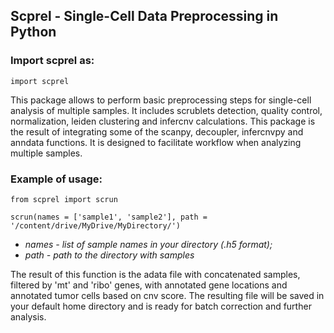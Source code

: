 ## Scprel - Single-Cell Data Preprocessing in Python

### Import scprel as:

    import scprel

This package allows to perform basic preprocessing steps for single-cell analysis of multiple samples. It includes scrublets detection, quality control, normalization, leiden clustering and infercnv calculations. This package is the result of integrating some of the scanpy, decoupler, infercnvpy and anndata functions. It is designed to facilitate workflow when analyzing multiple samples.

### Example of usage:

    from scprel import scrun
    
	scrun(names = ['sample1', 'sample2'], path = '/content/drive/MyDrive/MyDirectory/')

* *names - list of sample names in your directory (.h5 format);* 
* *path - path to the directory with samples*

The result of this function is the adata file with concatenated samples, filtered by 'mt' and 'ribo' genes, with annotated gene locations and annotated tumor cells based on cnv score. The resulting file will be saved in your default home directory and is ready for batch correction and further analysis.